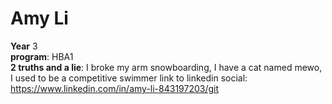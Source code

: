 # Amy Li 
**Year** 3 
<br> **program**: HBA1
<br> **2 truths and a lie**: I broke my arm snowboarding, I have a cat named mewo, I used to be a competitive swimmer
link to linkedin social: https://www.linkedin.com/in/amy-li-843197203/git 
